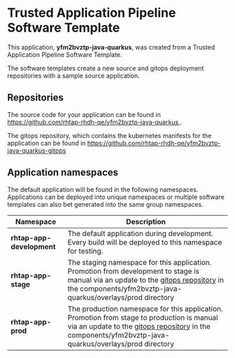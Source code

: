 # Trusted Application Pipeline Software Template

This application, **yfm2bvztp-java-quarkus**, was created from a Trusted Application Pipeline Software Template.

The software templates create a new source and gitops deployment repositories with a sample source application. 

## Repositories

The source code for your application can be found in [https://github.com/rhtap-rhdh-qe/yfm2bvztp-java-quarkus ](https://github.com/rhtap-rhdh-qe/yfm2bvztp-java-quarkus ).
 
The gitops repository, which contains the kubernetes manifests for the application can be found in 
[https://github.com/rhtap-rhdh-qe/yfm2bvztp-java-quarkus-gitops ](https://github.com/rhtap-rhdh-qe/yfm2bvztp-java-quarkus-gitops ) 

## Application namespaces 

The default application will be found in the following namespaces. Applications can be deployed into unique namespaces or multiple software templates can also bet generated into the same group namespaces.  

|  Namespace   |  Description   |  
| -------- | -------- |   
| **rhtap-app-development** | The default application during development. Every build will be deployed to this namespace for testing. | 
| **rhtap-app-stage** | The staging namespace for this application. Promotion from development to stage is manual via an update to the [gitops repository](https://github.com/rhtap-rhdh-qe/yfm2bvztp-java-quarkus-gitops ) in the components/yfm2bvztp-java-quarkus/overlays/prod directory |  
| **rhtap-app-prod** | The production namespace for this application. Promotion from stage to production is manual via an update to the [gitops repository](https://github.com/rhtap-rhdh-qe/yfm2bvztp-java-quarkus-gitops ) in the components/yfm2bvztp-java-quarkus/overlays/prod directory | 